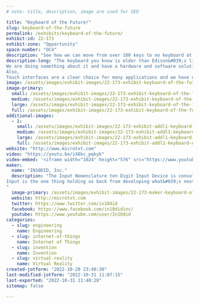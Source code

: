 ```yaml
---
# note: title, description, image are used for SEO

title: "Keyboard of the Future!"
slug: keyboard-of-the-future
permalink: /exhibits/keyboard-of-the-future/
exhibit-id: 22-173
exhibit-zone: "Opportunity"
space-number: "OC4"
description: "See how we can move from over 100 keys to no keyboard at all and input without looking or talking."
description-long: "The keyboard you know is older than Edison&#039;s light bulb and Tesla&#039;s AC power. It has over 100 parts and requires visual feedback or significant skills and coordination to operate. It becomes very difficult to use in small areas and doesn&#039;t fit in many others. 
We are doing something about it and have a hardware and software solution to address it. Our Decatxt keyboard won an International R&D 100 Award beating entries from National laboratories and fortune 500 companies. The next version is almost ready so see our latest prototype.  
Also,
Touch interfaces are a clear choice for many applications and we have developed a new method that provides text with tiny straight swipes of your fingers.  It can be applied in very small spaces, like the face of a watch, and you can type with just one finger, without looking.  See why we think that Microtxt could be the next really little big thing!  "
image: /assets/images/exhibit-images/22-173-exhibit-keyboard-of-the-future-facebook-microtxt-large.jpg
image-primary: 
  small: /assets/images/exhibit-images/22-173-exhibit-keyboard-of-the-future-facebook-microtxt-small.jpg
  medium: /assets/images/exhibit-images/22-173-exhibit-keyboard-of-the-future-facebook-microtxt-medium.jpg
  large: /assets/images/exhibit-images/22-173-exhibit-keyboard-of-the-future-facebook-microtxt-large.jpg
  full: /assets/images/exhibit-images/22-173-exhibit-keyboard-of-the-future-facebook-microtxt-full.jpg
additional-images: 
  - 1:
    small: /assets/images/exhibit-images/22-173-exhibit-addl1-keyboard-of-the-future-decatxt-2-2-google-front-page-small.jpg
    medium: /assets/images/exhibit-images/22-173-exhibit-addl1-keyboard-of-the-future-decatxt-2-2-google-front-page-medium.jpg
    large: /assets/images/exhibit-images/22-173-exhibit-addl1-keyboard-of-the-future-decatxt-2-2-google-front-page-large.jpg
    full: /assets/images/exhibit-images/22-173-exhibit-addl1-keyboard-of-the-future-decatxt-2-2-google-front-page-full.jpg
website: "http://www.microtxt.com"
video: "https://youtu.be/iX6kc_pqkyk"
video-embed: '<iframe width="1024" height="576" src="https://www.youtube.com/embed/iX6kc_pqkyk?feature=oembed" frameborder="0" allow="accelerometer; autoplay; clipboard-write; encrypted-media; gyroscope; picture-in-picture" allowfullscreen title="Microtxt: Reducing the keyboard to fit anywhere and text without looking."></iframe>'
maker: 
  name: "IN10DID, Inc."
  description: "The Input Nomenclature ten Digit Input Device is consolidating the QWERTY keyboard to just ten keys that you can type with just one hand. We have shown our DecaTxt keyboard before several times since the start of Maker Faire Orlando. We have a new one currently in development and would love to get some feedback from the maker crowd. 
Input is the one thing holding us back from developing what&#039;s next. Voice to text is great but we will always need to edit and correct errors. Our Decatxt and Microtxt solutions could show the way.
"
  image-primary: /assets/images/exhibit-images/22-173-maker-keyboard-of-the-future-linkedin-new-wall-graphic-medium.jpg
  website: http://microtxt.com
  twitter: https://www.twitter.com/in10did
  facebook: https://www.facebook.com/in10didinc/
  youtube: https://www.youtube.com/user/In10did
categories: 
  - slug: engineering
    name: Engineering
  - slug: internet-of-things
    name: Internet of Things
  - slug: invention
    name: Invention
  - slug: virtual-reality
    name: Virtual Reality
created-jotform: "2022-10-20 23:40:38"
last-modified-jotform: "2022-10-31 11:07:15"
last-exported: "2022-10-31 11:40:28"
sitemap: false

---
```

